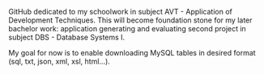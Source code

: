 GitHub dedicated to my schoolwork in subject AVT - Application of Development Techniques.
This will become foundation stone for my later bachelor work: application generating and evaluating second project in subject DBS - Database Systems I.

My goal for now is to enable downloading MySQL tables in desired format (sql, txt, json, xml, xsl, html...).
